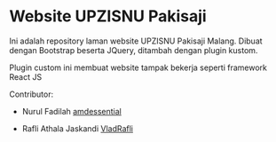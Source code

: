 # Website UPZISNU Pakisaji

Ini adalah repository laman website UPZISNU Pakisaji Malang. Dibuat dengan Bootstrap beserta JQuery, ditambah dengan plugin kustom.

Plugin custom ini membuat website tampak bekerja seperti framework React JS

Contributor:

- Nurul Fadilah [amdessential](https://github.com/amdessential)

- Rafli Athala Jaskandi [VladRafli](https://github.com/VladRafli)